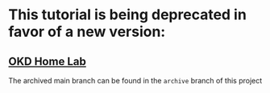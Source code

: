 # This tutorial is being deprecated in favor of a new version:

## [OKD Home Lab](https://upstreamwithoutapaddle.com/home-lab/lab-intro/)

The archived main branch can be found in the `archive` branch of this project
